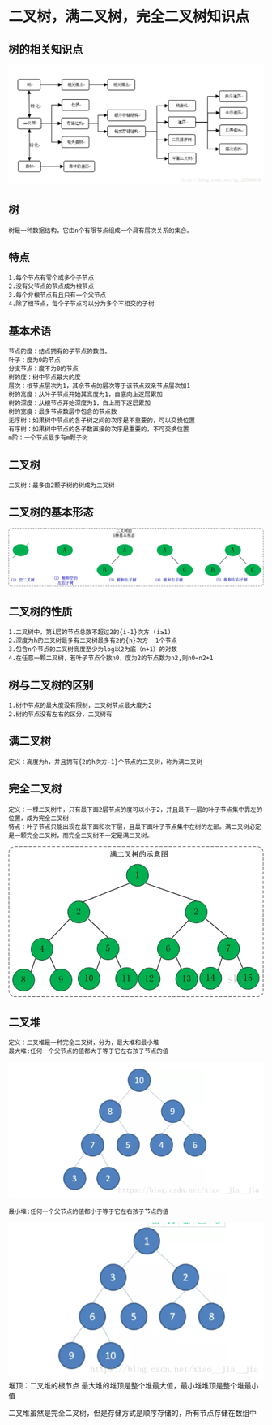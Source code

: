 # 二叉树，满二叉树，完全二叉树知识点

## 树的相关知识点

![image](https://github.com/williamzhang11/fastTech/blob/master/src/main/java/com/xiu/fastTech/binarytree/image/binarytreepoint.png)


## 树
	树是一种数据结构，它由n个有限节点组成一个具有层次关系的集合。
	
## 特点
	1.每个节点有零个或多个子节点
	2.没有父节点的节点成为根节点
	3.每个非根节点有且只有一个父节点
	4.除了根节点，每个子节点可以分为多个不相交的子树

## 基本术语
	节点的度：结点拥有的子节点的数目。
	叶子：度为0的节点
	分支节点：度不为0的节点
	树的度：树中节点最大的度
	层次：根节点层次为1，其余节点的层次等于该节点双亲节点层次加1
	树的高度：从叶子节点开始其高度为1，自底向上逐层累加
	树的深度：从根节点开始深度为1，自上而下逐层累加
	树的宽度：最多节点数层中包含的节点数
	无序树：如果树中节点的各子树之间的次序是不重要的，可以交换位置
	有序树：如果树中节点的各子数直接的次序是重要的，不可交换位置
	m阶：一个节点最多有m颗子树

## 二叉树
	二叉树：最多由2颗子树的树成为二叉树
## 二叉树的基本形态
![image](https://github.com/williamzhang11/fastTech/blob/master/src/main/java/com/xiu/fastTech/binarytree/image/binarytree.jpg)

## 二叉树的性质

	1.二叉树中，第i层的节点总数不超过2的{i-1}次方 (i≥1)
	2.深度为h的二叉树最多有二叉树最多有2的{h}次方 -1个节点
	3.包含n个节点的二叉树高度至少为log以2为底（n+1）的对数
	4.在任意一颗二叉树，若叶子节点个数n0，度为2的节点数为n2,则n0=n2+1

## 树与二叉树的区别
	1.树中节点的最大度没有限制，二叉树节点最大度为2
	2.树的节点没有左右的区分，二叉树有
	

## 满二叉树
	定义：高度为h，并且拥有{2的h次方-1}个节点的二叉树，称为满二叉树
	


## 完全二叉树
	定义：一棵二叉树中，只有最下面2层节点的度可以小于2，并且最下一层的叶子节点集中靠左的位置，成为完全二叉树
	特点：叶子节点只能出现在最下面和次下层，且最下面叶子节点集中在树的左部。满二叉树必定是一颗完全二叉树，而完全二叉树不一定是满二叉树。
![image](https://github.com/williamzhang11/fastTech/blob/master/src/main/java/com/xiu/fastTech/binarytree/image/fullbinarytree.jpg)	
	
## 二叉堆
	定义：二叉堆是一种完全二叉树，分为，最大堆和最小堆
	最大堆:任何一个父节点的值都大于等于它左右孩子节点的值
![image](https://github.com/williamzhang11/fastTech/blob/master/src/main/java/com/xiu/fastTech/binarytree/image/maxheap.jpg)	
	
	最小堆:任何一个父节点的值都小于等于它左右孩子节点的值
![image](https://github.com/williamzhang11/fastTech/blob/master/src/main/java/com/xiu/fastTech/binarytree/image/minheap.jpg)	
	堆顶：二叉堆的根节点
	最大堆的堆顶是整个堆最大值，最小堆堆顶是整个堆最小值
	
二叉堆虽然是完全二叉树，但是存储方式是顺序存储的，所有节点存储在数组中
